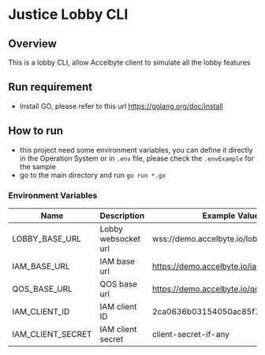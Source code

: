# Justice Lobby CLI

## Overview
This is a lobby CLI, allow Accelbyte client to simulate all the lobby features

## Run requirement
* Install GO, please refer to this url https://golang.org/doc/install

## How to run
* this project need some environment variables, you can define it directly in the Operation System or in `.env` file, 
  please check the ```.envExample``` for the sample
* go to the main directory and run ```go run *.go```

### Environment Variables
| Name                       | Description                                   | Example Value                                                        |
|----------------------------|-----------------------------------------------|----------------------------------------------------------------------|
| LOBBY_BASE_URL             | Lobby websocket url                           | wss://demo.accelbyte.io/lobby/                                       |
| IAM_BASE_URL               | IAM base url                                  | https://demo.accelbyte.io/iam                                        |
| QOS_BASE_URL               | QOS base url                                  | https://demo.accelbyte.io/qosm                                       |
| IAM_CLIENT_ID              | IAM client ID                                 | 2ca0636b03154050ac85f771e978e44c                                     |
| IAM_CLIENT_SECRET          | IAM client secret                             | client-secret-if-any                                                 |
